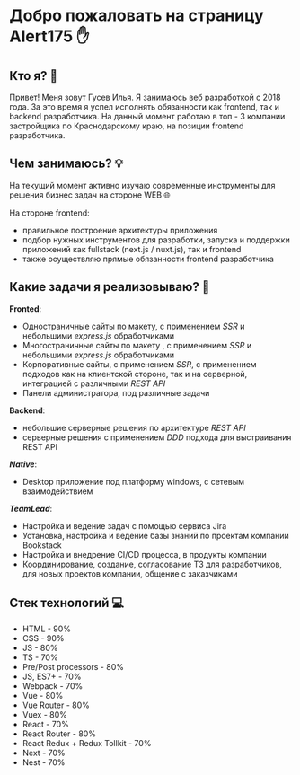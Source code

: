 # Добро пожаловать на страницу Alert175 &#9995;

## **Кто я?** &#128102;

Привет! Меня зовут Гусев Илья.
Я занимаюсь веб разработкой с 2018 года. За это время я успел исполнять обязанности как frontend, так и backend разработчика. На данный момент работаю в топ - 3 компании застройщика по Краснодарскому краю, на позиции frontend разработчика.


## Чем занимаюсь? &#128161;

На текущий момент активно изучаю современные инструменты для решения бизнес задач на стороне WEB &#127760;


На стороне frontend:

 - правильное построение архитектуры приложения
 - подбор нужных инструментов для разработки, запуска и поддержки приложений как fullstack (next.js / nuxt.js), так и frontend
 - также осуществляю прямые обязанности frontend разработчика

##  Какие задачи я реализовываю? &#128188;

**Fronted**:

 - Одностраничные сайты по макету, с применением *SSR* и небольшими *express.js* обработчиками
 - Многостраничные сайты по макету , с применением *SSR* и небольшими *express.js* обработчиками
 - Корпоративные сайты, с применением *SSR*, с применением подходов  как на клиентской стороне, так и на серверной, интеграцией с различными *REST API*
 - Панели администратора, под различные задачи

**Backend**:

 - небольшие серверные решения по архитектуре *REST API*
 - серверные решения с применением *DDD* подхода для выстраивания REST API

***Native***:

 - Desktop приложение под платформу windows, с сетевым взаимодействием

***TeamLead***:

 - Настройка и ведение задач с помощью сервиса Jira
 - Установка, настройка и ведение базы знаний по проектам компании Bookstack 
 - Настройка и внедрение CI/CD процесса, в продукты компании
 - Координирование, создание, согласование ТЗ для разработчиков, для новых проектов компании, общение с заказчиками

## Стек технологий &#128187;

 - HTML - 90%
 - CSS - 90%
 - JS - 80%
 - TS - 70%
 - Pre/Post processors - 80%
 - JS, ES7+ - 70%
 - Webpack - 70%
 - Vue - 80%
 - Vue Router - 80%
 - Vuex - 80%
 - React - 70%
 - React Router - 80%
 - React Redux + Redux Tollkit - 70%
 - Next - 70%
 - Nest - 70%
